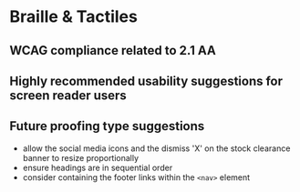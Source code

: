 # Braille & Tactiles
## WCAG compliance related to 2.1 AA
## Highly recommended usability suggestions for screen reader users
## Future proofing type suggestions
- allow the social media icons and the dismiss 'X' on the stock clearance banner to resize proportionally
- ensure headings are in sequential order
- consider containing the footer links within the `<nav>` element
